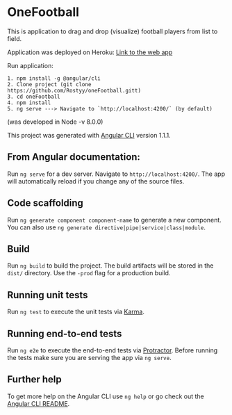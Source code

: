 # OneFootball

This is application to drag and drop (visualize) football players from list to field.

Application was deployed on Heroku: [Link to the web app](https://onefootball.herokuapp.com/)

Run application:
```
1. npm install -g @angular/cli
2. Clone project (git clone https://github.com/Rostyy/oneFootball.gitt)
3. cd oneFootball
4. npm install
5. ng serve ---> Navigate to `http://localhost:4200/` (by default)
```
(was developed in Node -v 8.0.0)

This project was generated with [Angular CLI](https://github.com/angular/angular-cli) version 1.1.1.

## From Angular documentation:

Run `ng serve` for a dev server. Navigate to `http://localhost:4200/`. The app will automatically reload if you change any of the source files.

## Code scaffolding

Run `ng generate component component-name` to generate a new component. You can also use `ng generate directive|pipe|service|class|module`.

## Build

Run `ng build` to build the project. The build artifacts will be stored in the `dist/` directory. Use the `-prod` flag for a production build.

## Running unit tests

Run `ng test` to execute the unit tests via [Karma](https://karma-runner.github.io).

## Running end-to-end tests

Run `ng e2e` to execute the end-to-end tests via [Protractor](http://www.protractortest.org/).
Before running the tests make sure you are serving the app via `ng serve`.

## Further help

To get more help on the Angular CLI use `ng help` or go check out the [Angular CLI README](https://github.com/angular/angular-cli/blob/master/README.md).
